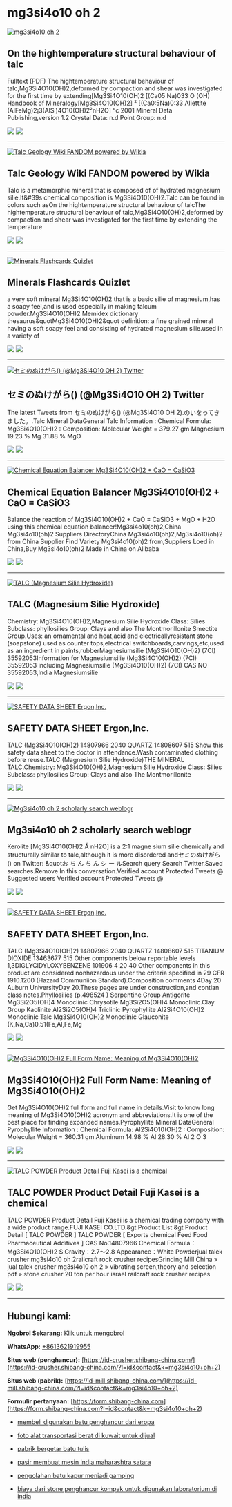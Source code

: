 # mg3si4o10 oh 2

<a href="https://swt.shibang-china.com/?l=id&img&k=mg3si4o10+oh+2" target="_blank">![mg3si4o10 oh 2](http://static.shibang-china.com/all-800x300/1500.jpg)</a>

## On the hightemperature structural behaviour of talc
Fulltext (PDF) The hightemperature structural behaviour of talc,Mg3Si4O10(OH)2,deformed by compaction and shear was investigated for the first time by extending[Mg3Si4O10(OH)2 [(Ca05 Na)033 O (OH) Handbook of Mineralogy[Mg3Si4O10(OH)2] ² [(Ca0:5Na)0:33 Aliettite (AlFeMg)2¡3(AlSi)4O10(OH)2²nH2O] °c 2001 Mineral Data Publishing,version 1.2 Crystal Data: n.d.Point Group: n.d


<a href="https://whatsapp.shibangsoft.com/WhatsApp.php" target="_blank" title="WhatsApp">![](http://static.shibang-china.com/icon/whatsapp.png)</a> <a href="https://swt.shibang-china.com/?l=id&icon&k=mg3si4o10+oh+2" target="_blank">![](http://static.shibang-china.com/icon/chat-id.png)</a>

---

<a href="https://swt.shibang-china.com/?l=id&img&k=mg3si4o10+oh+2" target="_blank">![Talc Geology Wiki FANDOM powered by Wikia](http://static.shibang-china.com/all-800x300/1455.jpg)</a>

## Talc Geology Wiki FANDOM powered by Wikia
Talc is a metamorphic mineral that is composed of of hydrated magnesium silie.It&#39s chemical composition is Mg3Si4O10(OH)2.Talc can be found in colors such asOn the hightemperature structural behaviour of talcThe hightemperature structural behaviour of talc,Mg3Si4O10(OH)2,deformed by compaction and shear was investigated for the first time by extending the temperature


<a href="https://whatsapp.shibangsoft.com/WhatsApp.php" target="_blank" title="WhatsApp">![](http://static.shibang-china.com/icon/whatsapp.png)</a> <a href="https://swt.shibang-china.com/?l=id&icon&k=mg3si4o10+oh+2" target="_blank">![](http://static.shibang-china.com/icon/chat-id.png)</a>

---

<a href="https://swt.shibang-china.com/?l=id&img&k=mg3si4o10+oh+2" target="_blank">![Minerals Flashcards Quizlet](http://static.shibang-china.com/all-800x300/1058.jpg)</a>

## Minerals Flashcards Quizlet
a very soft mineral Mg3Si4O10(OH)2 that is a basic silie of magnesium,has a soapy feel,and is used especially in making talcum powder.Mg3Si4O10(OH)2 Memidex dictionary thesaurus&quotMg3Si4O10(OH)2&quot definition: a fine grained mineral having a soft soapy feel and consisting of hydrated magnesium silie.used in a variety of


<a href="https://whatsapp.shibangsoft.com/WhatsApp.php" target="_blank" title="WhatsApp">![](http://static.shibang-china.com/icon/whatsapp.png)</a> <a href="https://swt.shibang-china.com/?l=id&icon&k=mg3si4o10+oh+2" target="_blank">![](http://static.shibang-china.com/icon/chat-id.png)</a>

---

<a href="https://swt.shibang-china.com/?l=id&img&k=mg3si4o10+oh+2" target="_blank">![セミのぬけがら() (@Mg3Si4O10 OH 2) Twitter](http://static.shibang-china.com/all-800x300/853.jpg)</a>

## セミのぬけがら() (@Mg3Si4O10 OH 2) Twitter
The latest Tweets from セミのぬけがら() (@Mg3Si4O10 OH 2).のいをってきました。.Talc Mineral DataGeneral Talc Information : Chemical Formula: Mg3Si4O10(OH)2 : Composition: Molecular Weight = 379.27 gm Magnesium 19.23 % Mg 31.88 % MgO


<a href="https://whatsapp.shibangsoft.com/WhatsApp.php" target="_blank" title="WhatsApp">![](http://static.shibang-china.com/icon/whatsapp.png)</a> <a href="https://swt.shibang-china.com/?l=id&icon&k=mg3si4o10+oh+2" target="_blank">![](http://static.shibang-china.com/icon/chat-id.png)</a>

---

<a href="https://swt.shibang-china.com/?l=id&img&k=mg3si4o10+oh+2" target="_blank">![Chemical Equation Balancer Mg3Si4O10(OH)2 + CaO = CaSiO3](http://static.shibang-china.com/all-800x300/954.jpg)</a>

## Chemical Equation Balancer Mg3Si4O10(OH)2 + CaO = CaSiO3
Balance the reaction of Mg3Si4O10(OH)2 + CaO = CaSiO3 + MgO + H2O using this chemical equation balancer!Mg3si4o10(oh)2,China Mg3si4o10(oh)2 Suppliers DirectoryChina Mg3si4o10(oh)2,Mg3si4o10(oh)2 from China Supplier Find Variety Mg3si4o10(oh)2 from,Suppliers Loed in China,Buy Mg3si4o10(oh)2 Made in China on Alibaba


<a href="https://whatsapp.shibangsoft.com/WhatsApp.php" target="_blank" title="WhatsApp">![](http://static.shibang-china.com/icon/whatsapp.png)</a> <a href="https://swt.shibang-china.com/?l=id&icon&k=mg3si4o10+oh+2" target="_blank">![](http://static.shibang-china.com/icon/chat-id.png)</a>

---

<a href="https://swt.shibang-china.com/?l=id&img&k=mg3si4o10+oh+2" target="_blank">![TALC (Magnesium Silie Hydroxide)](http://static.shibang-china.com/all-800x300/456.jpg)</a>

## TALC (Magnesium Silie Hydroxide)
Chemistry: Mg3Si4O10(OH)2,Magnesium Silie Hydroxide Class: Silies Subclass: phyllosilies Group: Clays and also The Montmorillonite Smectite Group.Uses: an ornamental and heat,acid and electricallyresistant stone (soapstone) used as counter tops,electrical switchboards,carvings,etc,used as an ingredient in paints,rubberMagnesiumsilie (Mg3Si4O10(OH)2) (7CI) 35592053Information for Magnesiumsilie (Mg3Si4O10(OH)2) (7CI) 35592053 including Magnesiumsilie (Mg3Si4O10(OH)2) (7CI) CAS NO 35592053,India Magnesiumsilie


<a href="https://whatsapp.shibangsoft.com/WhatsApp.php" target="_blank" title="WhatsApp">![](http://static.shibang-china.com/icon/whatsapp.png)</a> <a href="https://swt.shibang-china.com/?l=id&icon&k=mg3si4o10+oh+2" target="_blank">![](http://static.shibang-china.com/icon/chat-id.png)</a>

---

<a href="https://swt.shibang-china.com/?l=id&img&k=mg3si4o10+oh+2" target="_blank">![SAFETY DATA SHEET Ergon,Inc.](http://static.shibang-china.com/all-800x300/278.jpg)</a>

## SAFETY DATA SHEET Ergon,Inc.
TALC (Mg3Si4O10(OH)2) 14807966 2040 QUARTZ 14808607 515 Show this safety data sheet to the doctor in attendance.Wash contaminated clothing before reuse.TALC (Magnesium Silie Hydroxide)THE MINERAL TALC.Chemistry: Mg3Si4O10(OH)2,Magnesium Silie Hydroxide Class: Silies Subclass: phyllosilies Group: Clays and also The Montmorillonite


<a href="https://whatsapp.shibangsoft.com/WhatsApp.php" target="_blank" title="WhatsApp">![](http://static.shibang-china.com/icon/whatsapp.png)</a> <a href="https://swt.shibang-china.com/?l=id&icon&k=mg3si4o10+oh+2" target="_blank">![](http://static.shibang-china.com/icon/chat-id.png)</a>

---

<a href="https://swt.shibang-china.com/?l=id&img&k=mg3si4o10+oh+2" target="_blank">![Mg3si4o10 oh 2 scholarly search weblogr](http://static.shibang-china.com/all-800x300/854.jpg)</a>

## Mg3si4o10 oh 2 scholarly search weblogr
Kerolite [Mg3Si4O10(OH)2 Á nH2O] is a 2:1 magne sium silie chemically and structurally similar to talc,although it is more disordered andセミのぬけがら() on Twitter: &quotお ち ん ち ん シ ー ルSearch query Search Twitter.Saved searches.Remove In this conversation.Verified account Protected Tweets @ Suggested users Verified account Protected Tweets @


<a href="https://whatsapp.shibangsoft.com/WhatsApp.php" target="_blank" title="WhatsApp">![](http://static.shibang-china.com/icon/whatsapp.png)</a> <a href="https://swt.shibang-china.com/?l=id&icon&k=mg3si4o10+oh+2" target="_blank">![](http://static.shibang-china.com/icon/chat-id.png)</a>

---

<a href="https://swt.shibang-china.com/?l=id&img&k=mg3si4o10+oh+2" target="_blank">![SAFETY DATA SHEET Ergon,Inc.](http://static.shibang-china.com/all-800x300/733.jpg)</a>

## SAFETY DATA SHEET Ergon,Inc.
TALC (Mg3Si4O10(OH)2) 14807966 2040 QUARTZ 14808607 515 TITANIUM DIOXIDE 13463677 515 Other components below reportable levels 1,3DIGLYCIDYLOXYBENZENE 101906 4 20 40 Other components in this product are considered nonhazardous under the criteria specified in 29 CFR 1910.1200 (Hazard Communiion Standard).Composition comments 4Day 20 Auburn UniversityDay 20.These pages are under construction,and contian class notes.Phyllosilies (p.498524 ) Serpentine Group Antigorite Mg3Si2O5(OH)4 Monoclinic Chrysotile Mg3Si2O5(OH)4 Monoclinic.Clay Group Kaolinite Al2Si2O5(OH)4 Triclinic Pyrophyllite Al2Si4O10(OH)2 Monoclinic Talc Mg3Si4O10(OH)2 Monoclinic Glauconite (K,Na,Ca)0.51(Fe,Al,Fe,Mg


<a href="https://whatsapp.shibangsoft.com/WhatsApp.php" target="_blank" title="WhatsApp">![](http://static.shibang-china.com/icon/whatsapp.png)</a> <a href="https://swt.shibang-china.com/?l=id&icon&k=mg3si4o10+oh+2" target="_blank">![](http://static.shibang-china.com/icon/chat-id.png)</a>

---

<a href="https://swt.shibang-china.com/?l=id&img&k=mg3si4o10+oh+2" target="_blank">![Mg3Si4O10(OH)2 Full Form Name: Meaning of Mg3Si4O10(OH)2](http://static.shibang-china.com/all-800x300/4.jpg)</a>

## Mg3Si4O10(OH)2 Full Form Name: Meaning of Mg3Si4O10(OH)2
Get Mg3Si4O10(OH)2 full form and full name in details.Visit to know long meaning of Mg3Si4O10(OH)2 acronym and abbreviations.It is one of the best place for finding expanded names.Pyrophyllite Mineral DataGeneral Pyrophyllite Information : Chemical Formula: Al2Si4O10(OH)2 : Composition: Molecular Weight = 360.31 gm Aluminum 14.98 % Al 28.30 % Al 2 O 3


<a href="https://whatsapp.shibangsoft.com/WhatsApp.php" target="_blank" title="WhatsApp">![](http://static.shibang-china.com/icon/whatsapp.png)</a> <a href="https://swt.shibang-china.com/?l=id&icon&k=mg3si4o10+oh+2" target="_blank">![](http://static.shibang-china.com/icon/chat-id.png)</a>

---

<a href="https://swt.shibang-china.com/?l=id&img&k=mg3si4o10+oh+2" target="_blank">![TALC POWDER Product Detail Fuji Kasei is a chemical](http://static.shibang-china.com/all-800x300/1082.jpg)</a>

## TALC POWDER Product Detail Fuji Kasei is a chemical
TALC POWDER Product Detail Fuji Kasei is a chemical trading company with a wide product range.FUJI KASEI CO.LTD.&gt Product List &gt Product Detail [ TALC POWDER ] TALC POWDER [ Exports chemical Feed Food Pharmaceutical Additives ] CAS No.14807966 Chemical Formula：Mg3Si4O10(OH)2 S.Gravity：2.7〜2.8 Appearance：White Powderjual talek crusher mg3si4o10 oh 2railcraft rock crusher recipesGrinding Mill China » jual talek crusher mg3si4o10 oh 2 » vibrating screen,theory and selection pdf » stone crusher 20 ton per hour israel railcraft rock crusher recipes


<a href="https://whatsapp.shibangsoft.com/WhatsApp.php" target="_blank" title="WhatsApp">![](http://static.shibang-china.com/icon/whatsapp.png)</a> <a href="https://swt.shibang-china.com/?l=id&icon&k=mg3si4o10+oh+2" target="_blank">![](http://static.shibang-china.com/icon/chat-id.png)</a>

---
## Hubungi kami:

**Ngobrol Sekarang:** [Klik untuk mengobrol](https://swt.shibang-china.com?l=id&contact&k=mg3si4o10+oh+2)

**WhatsApp:**  [+8613621919955](https://whatsapp.shibangsoft.com/WhatsApp.php)

**Situs web (penghancur):** [https://id-crusher.shibang-china.com/](https://id-crusher.shibang-china.com/?l=id&contact&k=mg3si4o10+oh+2)

**Situs web (pabrik):** [https://id-mill.shibang-china.com/](https://id-mill.shibang-china.com/?l=id&contact&k=mg3si4o10+oh+2)

**Formulir pertanyaan:** [https://form.shibang-china.com](https://form.shibang-china.com?l=id&contact&k=mg3si4o10+oh+2)

* [membeli digunakan batu penghancur dari eropa](../45/membeli%20digunakan%20batu%20penghancur%20dari%20eropa.md)

* [foto alat transportasi berat di kuwait untuk dijual](../46/foto%20alat%20transportasi%20berat%20di%20kuwait%20untuk%20dijual.md)

* [pabrik bergetar batu tulis](../48/pabrik%20bergetar%20batu%20tulis.md)

* [pasir membuat mesin india maharashtra satara](../42/pasir%20membuat%20mesin%20india%20maharashtra%20satara.md)

* [pengolahan batu kapur menjadi gamping](../42/pengolahan%20batu%20kapur%20menjadi%20gamping.md)

* [biaya dari stone penghancur kompak untuk digunakan laboratorium di india](../46/biaya%20dari%20stone%20penghancur%20kompak%20untuk%20digunakan%20laboratorium%20di%20india.md)